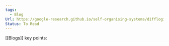 ```yaml
---
tags:
  - Blog
Url: https://google-research.github.io/self-organising-systems/difflogic-ca/?hn&utm_source=hackernewsletter&utm_medium=email&utm_term=learn
Status: To Read
---
```

[[Blogs]]
key points: